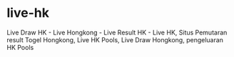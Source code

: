 # live-hk
Live Draw HK - Live Hongkong - Live Result HK - Live HK, Situs Pemutaran result Togel Hongkong, Live HK Pools, Live Draw Hongkong, pengeluaran HK Pools
